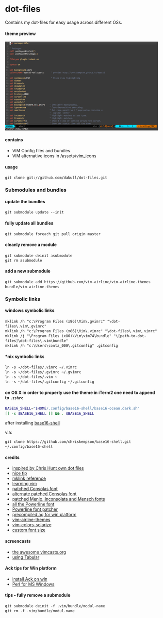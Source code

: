 # dot-files

Contains my dot-files for easy usage across different OSs.

#### theme preview

![Theme Preview](assets/preview.png?raw=true)

#### contains

- VIM Config files and bundles
- VIM alternative icons in /assets/vim_icons

#### usage

    git clone git://github.com/dakull/dot-files.git

### Submodules and bundles

#### update the bundles

    git submodule update --init

#### fully update all bundles

    git submodule foreach git pull origin master

#### cleanly remove a module

    git submodule deinit asubmodule
    git rm asubmodule

#### add a new submodule

    git submodule add https://github.com/vim-airline/vim-airline-themes bundle/vim-airline-themes

### Symbolic links

#### windows symbolic links

    mklink /h "c:\Program Files (x86)\Vim\.gvimrc" "\dot-files\.vim\.gvimrc"
    mklink /h "c:\Program Files (x86)\Vim\.vimrc" "\dot-files\.vim\.vimrc"
    mklink /j "\Program Files (x86)\Vim\vim74\bundle" "\[path-to-dot-files]\dot-files\.vim\bundle"
    mklink /h "c:\Users\conta_000\.gitconfig" .gitconfig

#### *nix symbolic links

    ln -s ~/dot-files/.vimrc ~/.vimrc
    ln -s ~/dot-files/.gvimrc ~/.gvimrc
    ln -s ~/dot-files/.vim ~
    ln -s ~/dot-files/.gitconfig ~/.gitconfig

#### on OS X in order to properly use the theme in iTerm2 one need to append to `.zshrc`

```sh
BASE16_SHELL="$HOME/.config/base16-shell/base16-ocean.dark.sh"
[[ -s $BASE16_SHELL ]] && . $BASE16_SHELL
```

after installing [base16-shell](https://github.com/chriskempson/base16-shell)

via:

```
git clone https://github.com/chriskempson/base16-shell.git ~/.config/base16-shell
```

#### credits

- [inspired by Chris Hunt own dot files](https://github.com/chrishunt/dot-files#installation)
- [nice tip](http://pagesofinterest.net/blog/2013/05/switching-to-vim-1-start-at-the-beginning/)
- [mklink reference](http://technet.microsoft.com/en-us/library/cc753194%28v=ws.10%29.aspx)
- [learning vim](https://gist.github.com/dakull/5554601)
- [patched Consolas font](https://github.com/eugeneching/consolas-powerline-vim)
- [alternate patched Consolas font](https://github.com/nicolalamacchia/powerline-consolas)
- [patched Menlo, Inconsolata and Mensch fonts](https://gist.github.com/qrush/1595572)
- [all the Powerline font](https://github.com/Lokaltog/powerline-fonts)
- [Powerline font patcher](https://github.com/fatih/subvim/tree/master/vim/base/vim-powerline/fontpatcher)
- [precompiled ag for win platform](http://jaxbot.me/articles/ag_the_silver_searcher_for_windows_6_8_2013)
- [vim-airline-themes](https://github.com/vim-airline/vim-airline-themes)
- [vim-colors-solarize](https://github.com/altercation/vim-colors-solarize)
- [custom font size](http://apple.stackexchange.com/questions/198518/how-to-make-font-size-equal-to-15-in-terminal-on-yosemite)

#### screencasts

- [the awesome vimcasts.org](http://vimcasts.org)
- [using Tabular](http://vimcasts.org/episodes/aligning-text-with-tabular-vim/)

#### Ack tips for Win platform

- [install Ack on win](http://stackoverflow.com/questions/1023710/how-can-i-install-and-use-ack-library-on-windows)
- [Perl for MS Windows](http://strawberryperl.com)

#### tips - fully remove a submodule

    git submodule deinit -f .vim/bundle/modul-name
    git rm -f .vim/bundle/modul-name
